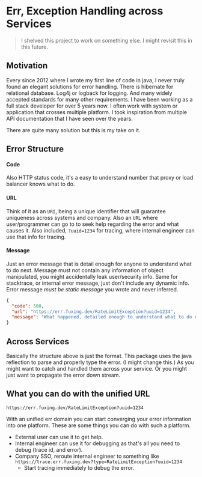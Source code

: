 # Err, Exception Handling across Services

> I shelved this project to work on something else. I might revisit this in this future.


## Motivation
Every since 2012 where I wrote my first line of code in java, I never truly found an elegant solutions for error handling. 
There is hibernate for relational database. Log4j or logback for logging. And many widely accepted standards for many other requirements.
I have been working as a full stack developer for over 5 years now. I often work with system or application that crosses multiple platform. 
I took inspiration from multiple API documentation that I have seen over the years.

There are quite many solution but this is my take on it.

## Error Structure

#### Code
Also HTTP status code, it's a easy to understand number that proxy or load balancer knows what to do.

#### URL
Think of it as an `URI`, being a unique identifier that will guarantee uniqueness across systems and company.
Also an `URL` where user/programmer can go to to seek help regarding the error and what causes it.
Also included, `?uuid=1234` for tracing, where internal engineer can use that info for tracing. 

#### Message
Just an error message that is detail enough for anyone to understand what to do next.
Message must not contain any information of object manipulated, you might accidentally leak user/security info.
Same for stacktrace, or internal error message, just don't include any dynamic info. 
Error message *must be static message* you wrote and never inferred. 

```json
{
  "code": 500,
  "url": "https://err.fuxing.dev/RateLimitException?uuid=1234",
  "message": "What happened, detailed enough to understand what to do next."
}
```

## Across Services
Basically the structure above is just the format. 
This package uses the java reflection to parse and properly type the error. (I might change this.) 
As you might want to catch and handled them across your service.
Or you might just want to propagate the error down stream. 


## What you can do with the unified URL
`https://err.fuxing.dev/RateLimitException?uuid=1234`

With an unified err domain you can start converging your error information into one platform.
These are some things you can do with such a platform.

- External user can use it to get help.
- Internal engineer can use it for debugging as that's all you need to debug (trace id, and error).
- Company SSO, reroute internal engineer to something like `https://trace.err.fuxing.dev?type=RateLimitException?uuid=1234`
  - Start tracing immediately to debug the error. 
  

